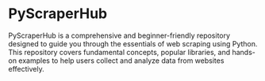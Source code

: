 # PyScraperHub
PyScraperHub is a comprehensive and beginner-friendly repository designed to guide you through the essentials of web scraping using Python. This repository covers fundamental concepts, popular libraries, and hands-on examples to help users collect and analyze data from websites effectively.
